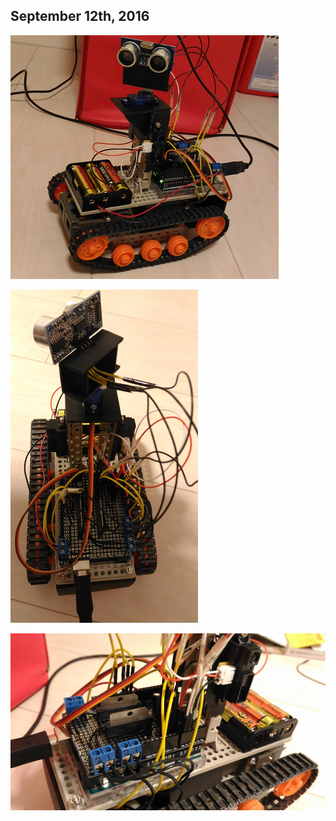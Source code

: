 ## September 12th, 2016

![model001a](./model001a.png)

![model001b](./model001b.png)

![model001d](./model001d.png)
